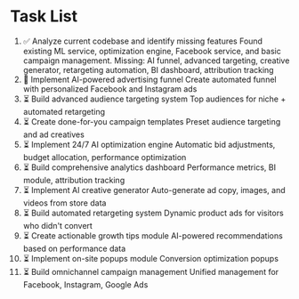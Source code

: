 # Task List

1. ✅ Analyze current codebase and identify missing features
Found existing ML service, optimization engine, Facebook service, and basic campaign management. Missing: AI funnel, advanced targeting, creative generator, retargeting automation, BI dashboard, attribution tracking
2. 🔄 Implement AI-powered advertising funnel
Create automated funnel with personalized Facebook and Instagram ads
3. ⏳ Build advanced audience targeting system
Top audiences for niche + automated retargeting
4. ⏳ Create done-for-you campaign templates
Preset audience targeting and ad creatives
5. ⏳ Implement 24/7 AI optimization engine
Automatic bid adjustments, budget allocation, performance optimization
6. ⏳ Build comprehensive analytics dashboard
Performance metrics, BI module, attribution tracking
7. ⏳ Implement AI creative generator
Auto-generate ad copy, images, and videos from store data
8. ⏳ Build automated retargeting system
Dynamic product ads for visitors who didn't convert
9. ⏳ Create actionable growth tips module
AI-powered recommendations based on performance data
10. ⏳ Implement on-site popups module
Conversion optimization popups
11. ⏳ Build omnichannel campaign management
Unified management for Facebook, Instagram, Google Ads

